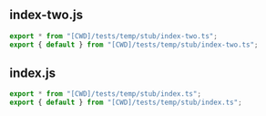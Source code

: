 ## index-two.js

```js
export * from "[CWD]/tests/temp/stub/index-two.ts";
export { default } from "[CWD]/tests/temp/stub/index-two.ts";
```
## index.js

```js
export * from "[CWD]/tests/temp/stub/index.ts";
export { default } from "[CWD]/tests/temp/stub/index.ts";
```